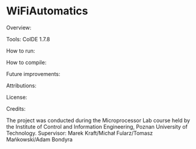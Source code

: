 # WiFiAutomatics

Overview:

Tools: CoIDE 1.7.8

How to run:

How to compile:

Future improvements:

Attributions:

License:

Credits:

The project was conducted during the Microprocessor Lab course held by the Institute of Control and Information Engineering, Poznan University of Technology.
Supervisor: Marek Kraft/Michał Fularz/Tomasz Mańkowski/Adam Bondyra
